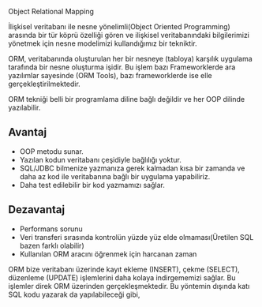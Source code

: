 Object Relational Mapping

İlişkisel veritabanı ile nesne yönelimli(Object Oriented Programming) arasında bir tür köprü özelliği gören ve ilişkisel veritabanındaki bilgilerimizi yönetmek için nesne modelimizi kullandığımız bir tekniktir.


ORM, veritabanında oluşturulan her bir nesneye (tabloya) karşılık uygulama tarafında bir nesne oluşturma işidir. Bu işlem bazı Frameworklerde ara yazılımlar sayesinde (ORM Tools), bazı frameworklerde ise elle gerçekleştirilmektedir.

ORM tekniği belli bir programlama diline bağlı değildir ve her OOP dilinde yazılabilir.

Avantaj
- 
- OOP metodu sunar.
- Yazılan kodun veritabanı çeşidiyle bağlılığı yoktur.
- SQL/JDBC bilmenize yazmanıza gerek kalmadan kısa bir zamanda ve daha az kod ile veritabanına bağlı bir uygulama yapabiliriz.
- Daha test edilebilir bir kod yazmamızı sağlar.

Dezavantaj
-
- Performans sorunu
- Veri transferi sırasında kontrolün yüzde yüz elde olmaması(Üretilen SQL bazen farklı olabilir)
- Kullanılan ORM aracını öğrenmek için harcanan zaman

ORM bize veritabanı üzerinde kayıt ekleme (INSERT), çekme (SELECT), düzenleme (UPDATE) işlemlerini daha kolaya indirgememizi sağlar. Bu işlemler direk ORM üzerinden gerçekleşmektedir. Bu yöntemin dışında katı SQL kodu yazarak da yapılabileceği gibi,

<!--stackedit_data:
eyJoaXN0b3J5IjpbLTE4NzIyNTUwNTYsMTI3NjY4MzU1NiwtMT
gwMTU5NzE0M119
-->